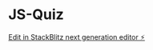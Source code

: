 # JS-Quiz

[Edit in StackBlitz next generation editor ⚡️](https://stackblitz.com/~/github.com/Don0009/JS-Quiz)